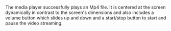 The media player successfully plays an Mp4 file. It is centered at the screen dynamically in contrast to the screen's dimensions and also includes a volume button which slides up and down and a start/stop button to start and pause the video streaming.
